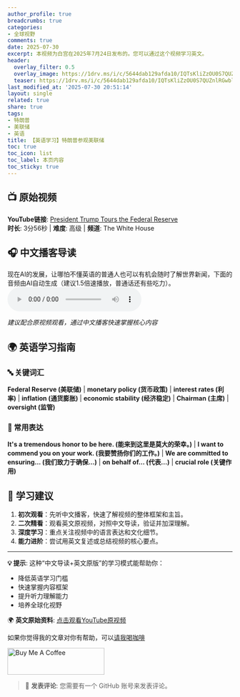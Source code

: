 ```yaml
---
author_profile: true
breadcrumbs: true
categories:
- 全球视野
comments: true
date: 2025-07-30
excerpt: 本视频为白宫在2025年7月24日发布的。您可以通过这个视频学习英文。
header:
  overlay_filter: 0.5
  overlay_image: https://1drv.ms/i/c/5644dab129afda10/IQTsKliZzOU0S7QUZnlRGwblARGCaUcf9CiE_n-EXtQoTUo
  teaser: https://1drv.ms/i/c/5644dab129afda10/IQTsKliZzOU0S7QUZnlRGwblARGCaUcf9CiE_n-EXtQoTUo
last_modified_at: '2025-07-30 20:51:14'
layout: single
related: true
share: true
tags:
- 特朗普
- 美联储
- 英语
title: 【英语学习】特朗普参观美联储
toc: true
toc_icon: list
toc_label: 本页内容
toc_sticky: true
---
```


## 📺 原始视频
**YouTube链接**: [President Trump Tours the Federal Reserve](https://www.youtube.com/watch?v=8QxwK5ICziA)  
**时长**: 3分56秒 | **难度**: 高级 | **频道**: The White House

<!-- more -->

## 🎧 中文播客导读
现在AI的发展，让哪怕不懂英语的普通人也可以有机会随时了解世界新闻，下面的音频由AI自动生成（建议1.5倍速播放，普通话还有些吃力）。
<audio controls>
  <source src="{{ site.baseurl }}/assets/audio/youtube-20250730-president-trump-tours-the-federal-reserve.mp3" type="audio/mpeg">
  您的浏览器不支持音频播放。
</audio>

*建议配合原视频观看，通过中文播客快速掌握核心内容*

## 🌍 英语学习指南

### 🔤 关键词汇
**Federal Reserve (美联储)** | **monetary policy (货币政策)** | **interest rates (利率)** | **inflation (通货膨胀)** | **economic stability (经济稳定)** | **Chairman (主席)** | **oversight (监管)**

### 💬 常用表达
**It's a tremendous honor to be here. (能来到这里是莫大的荣幸。)** | **I want to commend you on your work. (我要赞扬你们的工作。)** | **We are committed to ensuring... (我们致力于确保…)** | **on behalf of... (代表…)** | **crucial role (关键作用)**

## 🎯 学习建议
1.  **初次观看**：先听中文播客，快速了解视频的整体框架和主旨。
2.  **二次精看**：观看英文原视频，对照中文导读，验证并加深理解。
3.  **深度学习**：重点关注视频中的语言表达和文化细节。
4.  **能力进阶**：尝试用英文复述或总结视频的核心要点。

---

**💡 提示**: 这种“中文导读+英文原版”的学习模式能帮助你：
- 降低英语学习门槛
- 快速掌握内容框架  
- 提升听力理解能力
- 培养全球化视野

🌍 **英文原始资料**: [点击观看YouTube原视频](https://www.youtube.com/watch?v=8QxwK5ICziA)


如果你觉得我的文章对你有帮助，可以[请我喝咖啡](https://www.buymeacoffee.com/zhurong052Q)

<a href="https://www.buymeacoffee.com/zhurong052Q" target="_blank"><img src="https://cdn.buymeacoffee.com/buttons/v2/default-yellow.png" alt="Buy Me A Coffee" style="height: 60px !important;width: 217px !important;" ></a>

> 💬 **发表评论**: 您需要有一个 GitHub 账号来发表评论。
